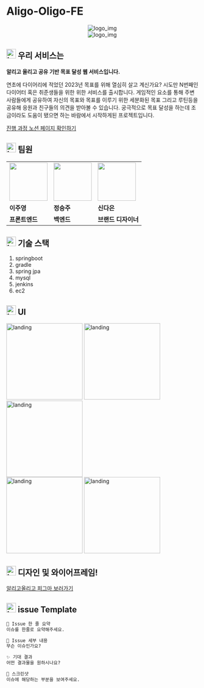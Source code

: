 # Aligo-Oligo-FE

  <div align="center">
  <img src="https://github.com/aligo-ligo/aligo-oligo-frontend-latest/assets/93697790/53eb0e8e-b873-493e-9387-4468f4cfc7a7" alt="logo_img"/>
</div>
<div align="center">
  <img src="https://github.com/aligo-ligo/aligo-oligo-frontend-latest/assets/93697790/5ec278a3-67dd-428a-b369-66ccebfcfb55" alt="logo_img"/>
  </div>

## <img src="https://github.com/aligo-ligo/aligo-oligo-frontend-latest/assets/93697790/37ea3489-8c58-40c4-a220-468f5a49a643" alt="logo_img" width="25px"/> 우리 서비스는

**알리고 올리고 공유 기반 목표 달성 웹 서비스입니다.**

연초에 다이어리에 적었던 2023년 목표를 위해 열심히 살고 계신가요? 시도만 N번째인 다이어터 혹은 취준생들을 위한 위한 서비스를 출시합니다. 게임적인 요소를 통해 주변 사람들에게 공유하여 자신의 목표와 목표를 이루기 위한 세분화된 목표 그리고 루틴등을 공유해 응원과 친구들의 의견을 받아볼 수 있습니다. 궁극적으로 목표 달성을 하는데 조금이라도 도움이 됐으면 하는 바람에서 시작하게된 프로젝트입니다.

[진행 과정 노션 페이지 확인하기](https://www.notion.so/1d2cfc5161254e07add110bc3fdc3457)

## <img src="https://github.com/aligo-ligo/aligo-oligo-frontend-latest/assets/93697790/37ea3489-8c58-40c4-a220-468f5a49a643" alt="logo_img" width="25px"/> 팀원

<table>
  <tr>
    <td>
      <a href="https://github.com/CodyMan0">
            <img src="https://avatars.githubusercontent.com/u/93697790?v=4" width="100px"/>
        </a>
    </td>
    <td>
      <a href="https://github.com/Icecoff22">
          	<img src="https://avatars.githubusercontent.com/u/114729161?v=4" width="100px" />
        </a>
    </td>
    <td>
      <a href="https://github.com/Ellie1-27">
            <img src="https://avatars.githubusercontent.com/u/136959822?v=4" width="100px"/>
        </a>
    </td>
  </tr>
  <tr>
    <td><b>이주영</b></td>
    <td><b>정승주</b></td>
    <td><b>신다은</b></td>
    
  </tr>
  <tr>
    <td><b>프론트엔드</b></td>
    <td><b>백엔드</b></td>
    <td><b>브랜드 디자이너</b></td>
  </tr>

  </tr>
</table>

## <img src="https://github.com/aligo-ligo/aligo-oligo-frontend-latest/assets/93697790/37ea3489-8c58-40c4-a220-468f5a49a643" alt="logo_img" width="25px"/> 기술 스택

1. springboot
2. gradle
3. spring jpa
4. mysql
5. jenkins
6. ec2

## <img src="https://github.com/aligo-ligo/aligo-oligo-frontend-latest/assets/93697790/37ea3489-8c58-40c4-a220-468f5a49a643" alt="logo_img" width="25px"/> UI

<div>
<img  src="https://github.com/aligo-ligo/aligo-oligo-frontend-latest/assets/93697790/b5943a39-39ea-47f1-b495-2c68c02eb96c" alt="landing" width="200px"/>
<img src="https://github.com/aligo-ligo/aligo-oligo-frontend-latest/assets/93697790/c6a6ed64-8ed5-4611-9291-aa7863604dd7" alt="landing" width="200px"/>
<img src="https://github.com/aligo-ligo/aligo-oligo-frontend-latest/assets/93697790/badb4f26-59e7-4902-86f0-a3d669853d38" alt="landing" width="200px"/>

</div>
<img src="https://github.com/aligo-ligo/aligo-oligo-frontend-latest/assets/93697790/1dc71300-495f-4bef-9e1d-543f980ec5f8" alt="landing" width="200px"/>
<img src="https://github.com/aligo-ligo/aligo-oligo-frontend-latest/assets/93697790/699eb20b-1312-47bd-8e10-917b7ac24347" alt="landing" width="200px"/>

## <img src="https://github.com/aligo-ligo/aligo-oligo-frontend-latest/assets/93697790/37ea3489-8c58-40c4-a220-468f5a49a643" alt="logo_img" width="25px"/> 디자인 및 와이어프레임!

[알리고올리고 피그마 보러가기 ](https://www.figma.com/file/6AZLv4Oolyakjjbj9fV9Y7/%EC%95%8C%EB%A6%AC%EA%B3%A0-%EC%98%AC%EB%A6%AC%EA%B3%A0-%ED%94%84%EB%A1%9C%EC%A0%9D%ED%8A%B8?type=design&node-id=0-1&mode=design&t=fOlAyICiQyFJfjtj-0)

## <img src="https://github.com/aligo-ligo/aligo-oligo-frontend-latest/assets/93697790/37ea3489-8c58-40c4-a220-468f5a49a643" alt="logo_img" width="25px"/> issue Template

```md
🚅 Issue 한 줄 요약
이슈를 한줄로 요약해주세요.

🤷 Issue 세부 내용
무슨 이슈인가요?

✨ 기대 결과
어떤 결과물을 원하시나요?

📸 스크린샷
이슈에 해당하는 부분을 보여주세요.
```

